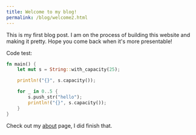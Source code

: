 ```yaml
---
title: Welcome to my blog!
permalink: /blog/welcome2.html
---
```


This is my first blog post. I am on the process of building this website and making it pretty. Hope you come back when
it's more presentable!

<!--more-->

Code test:

```rs
fn main() {
    let mut s = String::with_capacity(25);

    println!("{}", s.capacity());

    for _ in 0..5 {
        s.push_str("hello");
        println!("{}", s.capacity());
    }
}
```

Check out my [about](/about.html) page, I did finish that.
